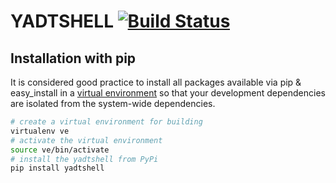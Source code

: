 # YADTSHELL [![Build Status](https://secure.travis-ci.org/yadt/yadtshell.png?branch=master)](http://travis-ci.org/yadt/yadtshell)

## Installation with pip
It is considered good practice to install all packages available via pip & easy_install in a
[virtual environment](http://pypi.python.org/pypi/virtualenv) so that your development dependencies are isolated from the system-wide dependencies.
```bash
# create a virtual environment for building
virtualenv ve
# activate the virtual environment
source ve/bin/activate
# install the yadtshell from PyPi
pip install yadtshell
```
